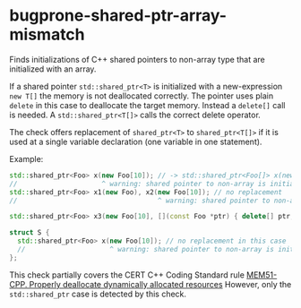 # bugprone-shared-ptr-array-mismatch

Finds initializations of C++ shared pointers to non-array type that are
initialized with an array.

If a shared pointer `std::shared_ptr<T>` is initialized with a
new-expression `new T[]` the memory is not deallocated correctly. The
pointer uses plain `delete` in this case to deallocate the target
memory. Instead a `delete[]` call is needed. A `std::shared_ptr<T[]>`
calls the correct delete operator.

The check offers replacement of `shared_ptr<T>` to `shared_ptr<T[]>` if
it is used at a single variable declaration (one variable in one
statement).

Example:

```c++
std::shared_ptr<Foo> x(new Foo[10]); // -> std::shared_ptr<Foo[]> x(new Foo[10]);
//                     ^ warning: shared pointer to non-array is initialized with array [bugprone-shared-ptr-array-mismatch]
std::shared_ptr<Foo> x1(new Foo), x2(new Foo[10]); // no replacement
//                                   ^ warning: shared pointer to non-array is initialized with array [bugprone-shared-ptr-array-mismatch]

std::shared_ptr<Foo> x3(new Foo[10], [](const Foo *ptr) { delete[] ptr; }); // no warning

struct S {
  std::shared_ptr<Foo> x(new Foo[10]); // no replacement in this case
  //                     ^ warning: shared pointer to non-array is initialized with array [bugprone-shared-ptr-array-mismatch]
};
```

This check partially covers the CERT C++ Coding Standard rule
[MEM51-CPP. Properly deallocate dynamically allocated
resources](https://wiki.sei.cmu.edu/confluence/display/cplusplus/MEM51-CPP.+Properly+deallocate+dynamically+allocated+resources)
However, only the `std::shared_ptr` case is detected by this check.

